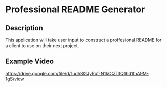 # Professional README Generator 

## Description
This application will take user input to construct a proffesional README for a client to use on their next project.

## Example Video

https://drive.google.com/file/d/1udhSGJyRuf-N1kOQT3Q1hd1thA9M-1gS/view



